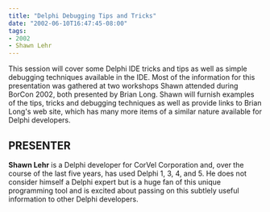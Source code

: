 ```yaml
---
title: "Delphi Debugging Tips and Tricks"
date: "2002-06-10T16:47:45-08:00"
tags:
- 2002
- Shawn Lehr
---
```


This session will cover some Delphi IDE tricks and tips as well as simple debugging techniques available in the IDE.  Most of the information for this presentation was gathered at two workshops Shawn attended during BorCon 2002, both presented by Brian Long.  Shawn will furnish examples of the tips, tricks and debugging techniques as well as provide links to Brian Long's web site, which has many more items of a similar nature available for Delphi developers.

## PRESENTER 

**Shawn Lehr** is a Delphi developer for CorVel Corporation and, over the course of the last five years, has used Delphi 1, 3, 4, and 5. He does not consider himself a Delphi expert but is a huge fan of this unique programming tool and is excited about passing on this subtlely useful information to other Delphi developers.
